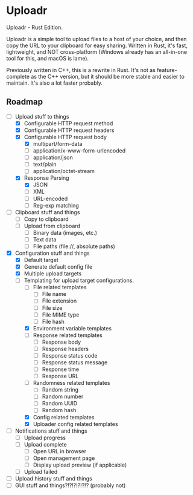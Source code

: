 # Uploadr

Uploadr - Rust Edition.

Uploadr is a simple tool to upload files to a host of your choice, and then copy the URL to your clipboard for easy sharing. Written in Rust, it's fast, lightweight, and NOT cross-platform (Windows already has an all-in-one tool for this, and macOS is lame).

Previously written in C++, this is a rewrite in Rust. It's not as feature-complete as the C++ version, but it should be more stable and easier to maintain. It's also a lot faster probably.

## Roadmap

- [ ] Upload stuff to things
  - [x] Configurable HTTP request method
  - [x] Configurable HTTP request headers
  - [x] Configurable HTTP request body
    - [x] multipart/form-data
    - [ ] application/x-www-form-urlencoded
    - [ ] application/json
    - [ ] text/plain
    - [ ] application/octet-stream
  - [x] Response Parsing
    - [x] JSON
    - [ ] XML
    - [ ] URL-encoded
    - [ ] Reg-exp matching
- [ ] Clipboard stuff and things
  - [ ] Copy to clipboard
  - [ ] Upload from clipboard
    - [ ] Binary data (images, etc.)
    - [ ] Text data
    - [ ] File paths (file://, absolute paths)
- [x] Configuration stuff and things
  - [x] Default target
  - [x] Generate default config file
  - [x] Multiple upload targets
  - [ ] Templating for upload target configurations.
    - [ ] File related templates
      - [ ] File name
      - [ ] File extension
      - [ ] File size
      - [ ] File MIME type
      - [ ] File hash
    - [x] Environment variable templates
    - [ ] Response related templates
      - [ ] Response body
      - [ ] Response headers
      - [ ] Response status code
      - [ ] Response status message
      - [ ] Response time
      - [ ] Response URL
    - [ ] Randomness related templates
      - [ ] Random string
      - [ ] Random number
      - [ ] Random UUID
      - [ ] Random hash
    - [x] Config related templates
    - [x] Uploader config related templates
- [ ] Notifications stuff and things
  - [ ] Upload progress
  - [ ] Upload complete
    - [ ] Open URL in browser
    - [ ] Open management page
    - [ ] Display upload preview (if applicable)
  - [ ] Upload failed
- [ ] Upload history stuff and things
- [ ] GUI stuff and things?!?!?!?!?!? (probably not)
